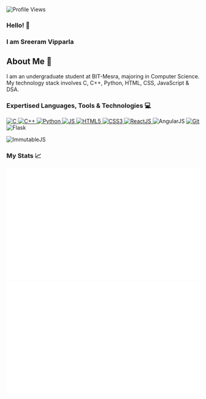 
![Profile Views](https://komarev.com/ghpvc/?username=SreeramVipparla&color=blue)

### Hello! 👋
### I am Sreeram Vipparla 

## About Me :boy:
I am an undergraduate student at BIT-Mesra, majoring in Computer Science. My technology stack involves C, C++, Python, HTML, CSS, JavaScript & DSA.

### Expertised Languages, Tools & Technologies :computer: 
<p>
<a href="https://www.programiz.com/c-programming" target="_blank">  
<img src="https://cdn.jsdelivr.net/gh/devicons/devicon/icons/c/c-original.svg" alt="C" width="40" height="40"/>
</a>
<a href="https://www.programiz.com/cpp-programming" target="_blank"> 
<img src="https://cdn.jsdelivr.net/gh/devicons/devicon/icons/cplusplus/cplusplus-original.svg" alt="C++" width="40" height="40"/> 
</a>
<a href="https://www.python.org/" target="_blank">
<img src="https://cdn.jsdelivr.net/gh/devicons/devicon/icons/python/python-original.svg" alt="Python" width="40" height="40"/> 
</a>
<a href="https://www.javascript.com/" target="_blank">
<img src="https://cdn.jsdelivr.net/gh/devicons/devicon/icons/javascript/javascript-original.svg" alt="JS" width="40" height="40"/> 
</a>
<a href="https://html.com/" target="_blank">
<img src="https://cdn.jsdelivr.net/gh/devicons/devicon/icons/html5/html5-original.svg" alt="HTML5" width="40" height="40"/> 
</a>
<a href="https://developer.mozilla.org/en-US/docs/Web/CSS" target="_blank">
<img src="https://cdn.jsdelivr.net/gh/devicons/devicon/icons/css3/css3-original.svg" alt="CSS3" width="40" height="40"/> 
</a>

<a href="https://reactjs.org/" target="_blank">
<img src="https://cdn.jsdelivr.net/gh/devicons/devicon/icons/react/react-original.svg" alt="ReactJS" width="40" height="40"/> 
</a>
  
<img src="https://cdn.jsdelivr.net/gh/devicons/devicon/icons/angularjs/angularjs-original.svg"  alt="AngularJS" width="40" height="40"/>  

<a href="https://git-scm.com/" target="_blank">
<img src="https://git-scm.com/images/logos/downloads/Git-Icon-1788C.png" alt="Git" width="40" height="40"/> 
</a>

<img src="https://cdn.jsdelivr.net/gh/devicons/devicon/icons/flask/flask-original.svg"  alt="Flask" width="40" height="40"/> 


<img src="https://www.google.com/url?sa=i&url=https%3A%2F%2Fgithub.com%2Fimmutable-js%3Flanguage%3Dtypescript&psig=AOvVaw0MHh3858nWWkPpgOycTcHt&ust=1633152383750000&source=images&cd=vfe&ved=0CAsQjRxqFwoTCLiSy_G8qPMCFQAAAAAdAAAAABAD  
  "  alt="ImmutableJS" width="40" height="40"/>

</p>


### My Stats :chart_with_upwards_trend:


![](https://github.com/sreeramvipparla/github-stats/blob/master/generated/overview.svg)
![](https://github.com/sreeramvipparla/github-stats/blob/master/generated/languages.svg)


